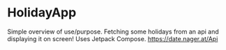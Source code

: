 # HolidayApp

Simple overview of use/purpose.
Fetching some holidays from an api and displaying it on screen!
Uses Jetpack Compose. 
https://date.nager.at/Api 
